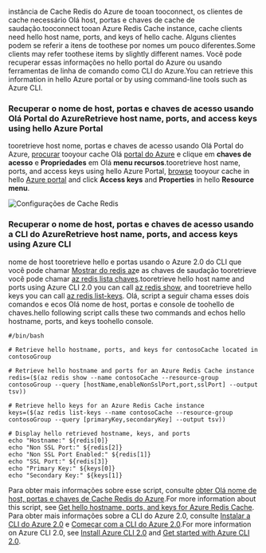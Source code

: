 <span data-ttu-id="c3971-101">instância de Cache Redis do Azure de tooan tooconnect, os clientes de cache necessário Olá host, portas e chaves de cache de saudação.</span><span class="sxs-lookup"><span data-stu-id="c3971-101">tooconnect tooan Azure Redis Cache instance, cache clients need hello host name, ports, and keys of hello cache.</span></span> <span data-ttu-id="c3971-102">Alguns clientes podem se referir a itens de toothese por nomes um pouco diferentes.</span><span class="sxs-lookup"><span data-stu-id="c3971-102">Some clients may refer toothese items by slightly different names.</span></span> <span data-ttu-id="c3971-103">Você pode recuperar essas informações no hello portal do Azure ou usando ferramentas de linha de comando como CLI do Azure.</span><span class="sxs-lookup"><span data-stu-id="c3971-103">You can retrieve this information in hello Azure portal or by using command-line tools such as Azure CLI.</span></span>

### <a name="retrieve-host-name-ports-and-access-keys-using-hello-azure-portal"></a><span data-ttu-id="c3971-104">Recuperar o nome de host, portas e chaves de acesso usando Olá Portal do Azure</span><span class="sxs-lookup"><span data-stu-id="c3971-104">Retrieve host name, ports, and access keys using hello Azure Portal</span></span>
<span data-ttu-id="c3971-105">tooretrieve host nome, portas e chaves de acesso usando Olá Portal do Azure, [procurar](../articles/redis-cache/cache-configure.md#configure-redis-cache-settings) tooyour cache Olá [portal do Azure](https://portal.azure.com) e clique em **chaves de acesso** e  **Propriedades** em Olá **menu recursos**.</span><span class="sxs-lookup"><span data-stu-id="c3971-105">tooretrieve host name, ports, and access keys using hello Azure Portal, [browse](../articles/redis-cache/cache-configure.md#configure-redis-cache-settings) tooyour cache in hello [Azure portal](https://portal.azure.com) and click **Access keys** and **Properties** in hello **Resource menu**.</span></span> 

![Configurações de Cache Redis](media/redis-cache-access-keys/redis-cache-hostname-ports-keys.png)

### <a name="retrieve-host-name-ports-and-access-keys-using-azure-cli"></a><span data-ttu-id="c3971-107">Recuperar o nome de host, portas e chaves de acesso usando a CLI do Azure</span><span class="sxs-lookup"><span data-stu-id="c3971-107">Retrieve host name, ports, and access keys using Azure CLI</span></span>
<span data-ttu-id="c3971-108">nome de host tooretrieve hello e portas usando o Azure 2.0 do CLI que você pode chamar [Mostrar do redis az](https://docs.microsoft.com/cli/azure/redis#show)e as chaves de saudação tooretrieve você pode chamar [az redis lista chaves](https://docs.microsoft.com/cli/azure/redis#list-keys).</span><span class="sxs-lookup"><span data-stu-id="c3971-108">tooretrieve hello host name and ports using Azure CLI 2.0 you can call [az redis show](https://docs.microsoft.com/cli/azure/redis#show), and tooretrieve hello keys you can call [az redis list-keys](https://docs.microsoft.com/cli/azure/redis#list-keys).</span></span> <span data-ttu-id="c3971-109">Olá, script a seguir chama esses dois comandos e ecos Olá nome de host, portas e console de toohello de chaves.</span><span class="sxs-lookup"><span data-stu-id="c3971-109">hello following script calls these two commands and echos hello hostname, ports, and keys toohello console.</span></span>

```azurecli
#/bin/bash

# Retrieve hello hostname, ports, and keys for contosoCache located in contosoGroup

# Retrieve hello hostname and ports for an Azure Redis Cache instance
redis=($(az redis show --name contosoCache --resource-group contosoGroup --query [hostName,enableNonSslPort,port,sslPort] --output tsv))

# Retrieve hello keys for an Azure Redis Cache instance
keys=($(az redis list-keys --name contosoCache --resource-group contosoGroup --query [primaryKey,secondaryKey] --output tsv))

# Display hello retrieved hostname, keys, and ports
echo "Hostname:" ${redis[0]}
echo "Non SSL Port:" ${redis[2]}
echo "Non SSL Port Enabled:" ${redis[1]}
echo "SSL Port:" ${redis[3]}
echo "Primary Key:" ${keys[0]}
echo "Secondary Key:" ${keys[1]}
```

<span data-ttu-id="c3971-110">Para obter mais informações sobre esse script, consulte [obter Olá nome de host, portas e chaves de Cache Redis do Azure](../articles/redis-cache/scripts/cache-keys-ports.md).</span><span class="sxs-lookup"><span data-stu-id="c3971-110">For more information about this script, see [Get hello hostname, ports, and keys for Azure Redis Cache](../articles/redis-cache/scripts/cache-keys-ports.md).</span></span> <span data-ttu-id="c3971-111">Para obter mais informações sobre a CLI do Azure 2.0, consulte [Instalar a CLI do Azure 2.0](https://docs.microsoft.com/cli/azure/install-azure-cli) e [Começar com a CLI do Azure 2.0](https://docs.microsoft.com/cli/azure/get-started-with-azure-cli).</span><span class="sxs-lookup"><span data-stu-id="c3971-111">For more information on Azure CLI 2.0, see [Install Azure CLI 2.0](https://docs.microsoft.com/cli/azure/install-azure-cli) and [Get started with Azure CLI 2.0](https://docs.microsoft.com/cli/azure/get-started-with-azure-cli).</span></span>
